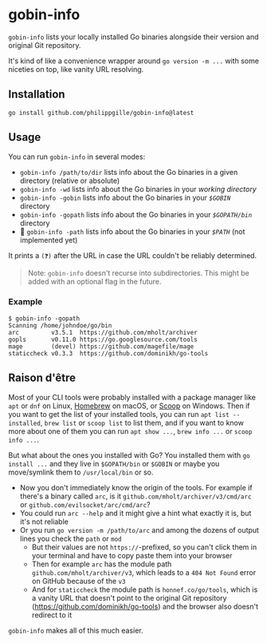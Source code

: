 # gobin-info

`gobin-info` lists your locally installed Go binaries alongside their version and original Git repository.

It's kind of like a convenience wrapper around `go version -m ...` with some niceties on top, like vanity URL resolving.

## Installation

`go install github.com/philippgille/gobin-info@latest`

## Usage

You can run `gobin-info` in several modes:

- `gobin-info /path/to/dir` lists info about the Go binaries in a given directory (relative or absolute)
- `gobin-info -wd` lists info about the Go binaries in your *working directory*
- `gobin-info -gobin` lists info about the Go binaries in your *`$GOBIN`* directory
- `gobin-info -gopath` lists info about the Go binaries in your *`$GOPATH/bin`* directory
- 🚧 `gobin-info -path` lists info about the Go binaries in your *`$PATH`* (not implemented yet)

It prints a `(❓)` after the URL in case the URL couldn't be reliably determined.

> Note: `gobin-info` doesn't recurse into subdirectories. This might be added with an optional flag in the future.

### Example

```text
$ gobin-info -gopath
Scanning /home/johndoe/go/bin
arc         v3.5.1  https://github.com/mholt/archiver
gopls       v0.11.0 https://go.googlesource.com/tools
mage        (devel) https://github.com/magefile/mage
staticcheck v0.3.3  https://github.com/dominikh/go-tools
```

## Raison d'être

Most of your CLI tools were probably installed with a package manager like `apt` or `dnf` on Linux, [Homebrew](https://brew.sh/) on macOS, or [Scoop](https://scoop.sh/) on Windows. Then if you want to get the list of your installed tools, you can run `apt list --installed`, `brew list` or `scoop list` to list them, and if you want to know more about one of them you can run `apt show ...`, `brew info ...` or `scoop info ...`.

But what about the ones you installed with Go? You installed them with `go install ...` and they live in `$GOPATH/bin` or `$GOBIN` or maybe you move/symlink them to `/usr/local/bin` or so.

- Now you don't immediately know the origin of the tools. For example if there's a binary called `arc`, is it `github.com/mholt/archiver/v3/cmd/arc` or `github.com/evilsocket/arc/cmd/arc`?
- You could run `arc --help` and it might give a hint what exactly it is, but it's not reliable
- Or you run `go version -m /path/to/arc` and among the dozens of output lines you check the `path` or `mod`
  - But their values are not `https://`-prefixed, so you can't click them in your terminal and have to copy paste them into your browser
  - Then for example `arc` has the module path `github.com/mholt/archiver/v3`, which leads to a `404 Not Found` error on GitHub because of the `v3`
  - And for `staticcheck` the module path is `honnef.co/go/tools`, which is a vanity URL that doesn't point to the original Git repository (<https://github.com/dominikh/go-tools>) and the browser also doesn't redirect to it

`gobin-info` makes all of this much easier.
